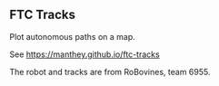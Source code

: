 FTC Tracks
----------

Plot autonomous paths on a map.

See https://manthey.github.io/ftc-tracks

The robot and tracks are from RoBovines, team 6955.
